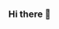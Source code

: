 ### Hi there 👋

<!--
**tanita-rh/tanita-rh** is a ✨ _special_ ✨ repository because its `README.md` (this file) appears on your GitHub profile.

Here are some ideas to get you started:

- 🔭 I’m currently investigating chemical variations of the neutral interstellar medium in the Solar neighbourhood
- 🌱 I’m currently learning how to properly use GitHub
- 👯 I’m looking to collaborate on 
- 🤔 I’m looking for help with HI 21cm observations of the Milky Way
- 💬 Ask me about how astronomy can be used to make the world a better place
- 📫 How to reach me: tanita.ramburuth-hurt@unige.ch
- 😄 Pronouns: she/her
- ⚡ My favourite fun fact about space is that it is possible to fit all of the planets between the Earth and the Moon 
-->
